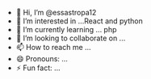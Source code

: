 - 👋 Hi, I’m @essastropa12
- 👀 I’m interested in ...React and python
- 🌱 I’m currently learning ... php
- 💞️ I’m looking to collaborate on ...
- 📫 How to reach me ...
- 😄 Pronouns: ...
- ⚡ Fun fact: ...

<!---
essastropa12/essastropa12 is a ✨ special ✨ repository because its `README.md` (this file) appears on your GitHub profile.
You can click the Preview link to take a look at your changes.
--->
